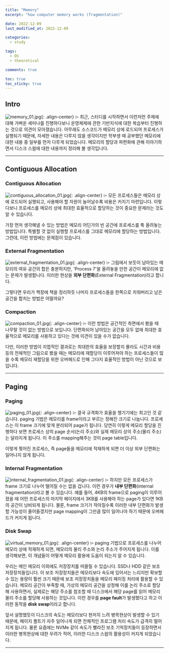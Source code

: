 ```yaml
---
title: "Memory"
excerpt: "how computer memory works (fragmentation)"

date: 2022-12-09
last_modified_at: 2022-12-09

categories:
  - study

tags:
  - OS
  - theoretical

comments: true

toc: true
toc_sticky: true
---
```


## Intro
![memory_01.jpg](/assets/images/posts/2022-12-09-memory/memory_01.jpg){: .align-center}
⌲ 최근, 스터디를 시작하면서 이런저런 주제에 대해 가벼운 세미나를 진행하다보니 운영체제에 관한 기반지식에 대한 복습부터 진행하는 것으로 의견이 모아졌습니다. 아무래도 소스코드가 메모리 상에 로드되어 프로세스가 실행되기 때문에, 자세한 내용은 다루지 않을 생각이지만 학부생 때 공부했던 메모리에 대한 내용 중 일부를 먼저 다루게 되었습니다. 메모리의 할당과 파편화에 관해 이야기하면서 디스크 스왑에 대한 내용까지 정리해 볼 생각입니다.

---

## Contiguous Allocation

### Contiguous Allocation
![contiguous_allocation_01.jpg](/assets/images/posts/2022-12-09-memory/contiguous_allocation_01.jpg){: .align-center}
⌲ 모든 프로세스들은 메모리 상에 로드되어 실행되고, 사용해야 할 자원이 늘어날수록 비용은 커지기 마련입니다. 이렇다보니 프로세스를 메모리 상에 최대한 효율적으로 할당하는 것이 중요한 문제라는 것도 알 수 있습니다.

가장 먼저 생각해낼 수 있는 방법은 메모리 어딘가의 빈 공간에 프로세스를 툭 올려놓는 방법입니다. 특별할 것 없이 실행할 프로세스를 그대로 메모리에 할당하는 방법입니다. 그런데, 이런 방법에는 문제점이 있습니다.

### External Fragmentation
![external_fragmentation_01.jpg](/assets/images/posts/2022-12-09-memory/external_fragmentation_01.jpg){: .align-center}
⌲ 그림에서 보듯이 남아있는 메모리의 여유 공간의 합은 충분하지만, 'Process 7'을 올려놓을 만한 공간이 메모리에 없는 문제가 발생합니다. 이러한 현상을 **외부 단편화**(External Fragmentation)라고 합니다.

그렇다면 우리가 책장에 책을 정리하듯 나머지 프로세스들을 한쪽으로 치워버리고 남은 공간을 합치는 방법은 어떨까요?

### Compaction
![compaction_01.jpg](/assets/images/posts/2022-12-09-memory/compaction_01.jpg){: .align-center}
⌲ 이런 방법은 공간적인 측면에서 봤을 때 나무랄 것이 없는 방법으로 보입니다. 단편화되어 남아있는 공간을 모두 없애 최대한 효율적으로 메모리를 사용하고 있다는 것에 이견이 있을 수가 없습니다.

다만, 이러한 방법이 지엽적인 결과로는 최대한의 효율을 보장할지 몰라도 시간과 비용 등의 전체적인 그림으로 봤을 때는 메모리에 재할당이 이루어져야 하는 프로세스들이 많을 수록 메모리 재할당을 위한 오버헤드로 인해 그다지 효율적인 방법이 아닌 것으로 보입니다.

---

## Paging

### Paging
![paging_01.jpg](/assets/images/posts/2022-12-09-memory/paging_01.jpg){: .align-center}
⌲ 결국 규격화가 효율을 챙기기에는 최고인 것 같습니다. paging 기법은 메모리를 frame이라고 부르는 정해진 크기로 나눕니다. 프로세스는 이 frame 크기에 맞게 분리되어 page가 됩니다. 당연히 이렇게 메모리 할당을 진행하다 보면 프로세스 상의 page 순서(논리 주소)와 실제 메모리 상의 주소(물리 주소)는 달라지게 됩니다. 이 주소를 mapping해주는 것이 page table입니다.

이렇게 찢어진 프로세스, 즉 page들을 메모리에 적재하게 되면 더 이상 외부 단편화는 일어나지 않게 됩니다.

### Internal Fragmentation
![internal_fragmentation_01.jpg](/assets/images/posts/2022-12-09-memory/internal_fragmentation_01.jpg){: .align-center}
⌲ 하지만 모든 프로세스가 frame 크기로 나누어 떨어질 수는 없을 겁니다. 이런 경우가 **내부 단편화**(internal fragmentation)라고 볼 수 있습니다. 예를 들어, 4KB의 frame으로 paging이 이루어졌을 때 어떤 프로세스의 마지막 페이지에서 3KB를 사용해야 하는 page가 있다면 1KB의 공간이 낭비되게 됩니다. 물론, frame 크기가 작아질수록 이러한 내부 단편화가 발생할 가능성이 줄어들겠지만 page mapping이 그만큼 많이 일어나야 하기 때문에 오버헤드가 커지게 됩니다.

### Disk Swap
![virtual_memory_01.jpg](/assets/images/posts/2022-12-09-memory/virtual_memory_01.jpg){: .align-center}
⌲ paging 기법으로 프로세스를 나누어 메모리 상에 적재하게 되면, 메모리의 물리 주소와 논리 주소가 주어지게 됩니다. 이를 생각해보면, 이 개념들이 어떻게 메모리 활용에 도움이 되는지 알 수 있습니다.

우리는 메인 메모리 이외에도 저장장치를 떠올릴 수 있습니다. SSD나 HDD 같은 보조 저장장치들입니다. 이 보조 저장장치들은 메모리보다 속도에 있어서는 느리지만 확보할 수 있는 용량이 훨씬 크기 때문에 보조 저장장치들을 메모리 페이징 처리에 활용할 수 있습니다. 메모리 공간이 부족할 때, 가상의 메모리 공간을 상정해 이를 논리 주소로 할당해 사용하면서, 실제로는 해당 주소를 참조할 때 디스크에서 해당 page를 읽어 메모리 물리 주소를 할당해 사용하는 것입니다. 이런 경우를 **page fault**가 발생했다고 하고 이러한 동작을 **disk swap**이라고 합니다.

앞서 설명했듯이 디스크의 속도는 메모리보다 현저히 느려 병목현상이 발생할 수 있기 때문에, 페이지 폴트가 자주 일어나게 되면 전체적인 프로그램 처리 속도가 급격히 떨어지게 됩니다. 물론 요즘에는 NVMe 같이 속도가 빨라진 보조 기억장치들이 등장하면서 이러한 병목현상에 대한 우려가 적어, 이러한 디스크 스왑의 활용성이 커지게 되었습니다.

---
